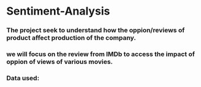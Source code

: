 # Sentiment-Analysis
### The project seek to understand how the oppion/reviews of product affect production of the company.
### we will focus on the review from IMDb to access the impact of oppion of views of various movies.
### Data used: 
